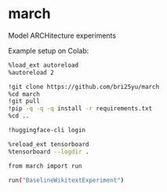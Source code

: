 # march
Model ARCHitecture experiments

Example setup on Colab:
```bash
%load_ext autoreload
%autoreload 2

!git clone https://github.com/bri25yu/march
%cd march
!git pull
!pip -q -q -q install -r requirements.txt
%cd ..

!huggingface-cli login

%reload_ext tensorboard
%tensorboard --logdir .

from march import run

run("BaselineWikitextExperiment")
```
